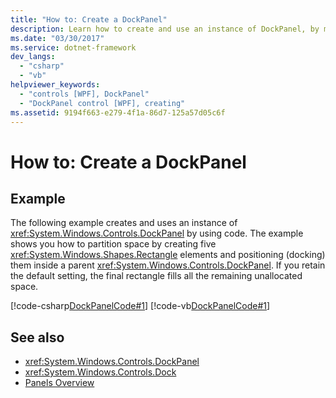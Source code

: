 ```yaml
---
title: "How to: Create a DockPanel"
description: Learn how to create and use an instance of DockPanel, by means of the included code examples in C# and Visual Basic. 
ms.date: "03/30/2017"
ms.service: dotnet-framework
dev_langs: 
  - "csharp"
  - "vb"
helpviewer_keywords: 
  - "controls [WPF], DockPanel"
  - "DockPanel control [WPF], creating"
ms.assetid: 9194f663-e279-4f1a-86d7-125a57d05c6f
---
```

# How to: Create a DockPanel

## Example  

 The following example creates and uses an instance of <xref:System.Windows.Controls.DockPanel> by using code. The example shows you how to partition space by creating five <xref:System.Windows.Shapes.Rectangle> elements and positioning (docking) them inside a parent <xref:System.Windows.Controls.DockPanel>. If you retain the default setting, the final rectangle fills all the remaining unallocated space.  
  
 [!code-csharp[DockPanelCode#1](~/samples/snippets/csharp/VS_Snippets_Wpf/DockPanelCode/CSharp/DockPanel_Code.cs#1)]
 [!code-vb[DockPanelCode#1](~/samples/snippets/visualbasic/VS_Snippets_Wpf/DockPanelCode/VisualBasic/dockpanel_vb.vb#1)]  
  
## See also

- <xref:System.Windows.Controls.DockPanel>
- <xref:System.Windows.Controls.Dock>
- [Panels Overview](panels-overview.md)
